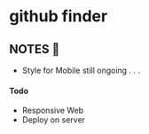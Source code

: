 # github finder

## NOTES 📝

- Style for Mobile still ongoing . . .

#### Todo 
- Responsive Web
- Deploy on server
